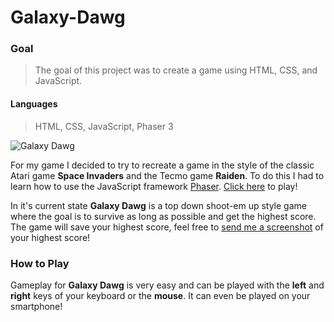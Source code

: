 # Galaxy-Dawg


### **Goal**
>The goal of this project was to create a game using HTML, CSS, and JavaScript.


#### **Languages**
>HTML, CSS, JavaScript, Phaser 3

![Galaxy Dawg](assets/gameGif.gif)
  
For my game I decided to try to recreate a game in the style of the classic Atari game __Space Invaders__ and  the Tecmo game __Raiden__. To do this I had to learn how to use the JavaScript framework [Phaser](https://phaser.io/).
[Click here](https://tylereikenberg.github.io/Galaxy-Dawg/) to play!  
  
In it's current state __Galaxy Dawg__ is a top down shoot-em up style game where the goal is to survive as long as possible and get the highest score. The game will save your highest score, feel free to [send me a screenshot](https://www.linkedin.com/in/tyler-eikenberg-0b834a191/) of your highest score! 

### How to Play  
Gameplay for __Galaxy Dawg__ is very easy and can be played with the __left__ and __right__ keys of your keyboard or the __mouse__. It can even be played on your smartphone! 


